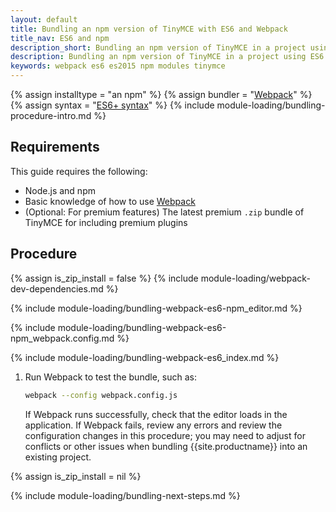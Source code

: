 ```yaml
---
layout: default
title: Bundling an npm version of TinyMCE with ES6 and Webpack
title_nav: ES6 and npm
description_short: Bundling an npm version of TinyMCE in a project using ES6 and Webpack
description: Bundling an npm version of TinyMCE in a project using ES6 and Webpack
keywords: webpack es6 es2015 npm modules tinymce
---
```


{% assign installtype = "an npm" %}
{% assign bundler = "[Webpack](https://webpack.js.org/)" %}
{% assign syntax = "[ES6+ syntax](https://developer.mozilla.org/en-US/docs/Web/JavaScript/Guide/Modules)" %}
{% include module-loading/bundling-procedure-intro.md %}

## Requirements

This guide requires the following:

- Node.js and npm
- Basic knowledge of how to use [Webpack](https://webpack.js.org/)
- (Optional: For premium features) The latest premium `.zip` bundle of TinyMCE for including premium plugins

## Procedure

{% assign is_zip_install = false %}
{% include module-loading/webpack-dev-dependencies.md %}

{% include module-loading/bundling-webpack-es6-npm_editor.md %}

{% include module-loading/bundling-webpack-es6-npm_webpack.config.md %}

{% include module-loading/bundling-webpack-es6_index.md %}

1. Run Webpack to test the bundle, such as:

    ```sh
    webpack --config webpack.config.js
    ```

    If Webpack runs successfully, check that the editor loads in the application.
    If Webpack fails, review any errors and review the configuration changes in this procedure; you may need to adjust for conflicts or other issues when bundling {{site.productname}} into an existing project.

{% assign is_zip_install = nil %}

{% include module-loading/bundling-next-steps.md %}
